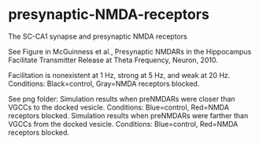 # presynaptic-NMDA-receptors

The SC-CA1 synapse and presynaptic NMDA receptors

See Figure in McGuinness et al., Presynaptic NMDARs in the Hippocampus Facilitate Transmitter Release at Theta Frequency, Neuron, 2010.

Facilitation is nonexistent at 1 Hz, strong at 5 Hz, and weak at 20 Hz.   Conditions: Black=control, Gray=NMDA receptors blocked.  

See png folder:
Simulation results when preNMDARs were closer than VGCCs to the docked vesicle.  Conditions: Blue=control, Red=NMDA receptors blocked. 
Simulation results when preNMDARs were farther than VGCCs from the docked vesicle.   Conditions: Blue=control, Red=NMDA receptors blocked.
